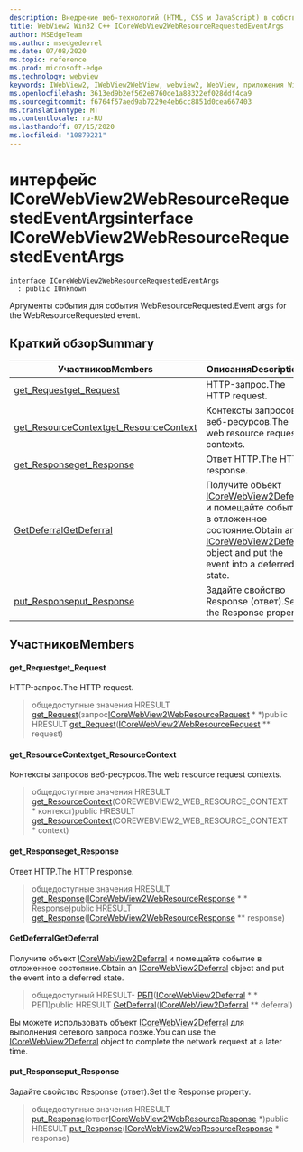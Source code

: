```yaml
---
description: Внедрение веб-технологий (HTML, CSS и JavaScript) в собственные приложения с помощью элемента управления Microsoft Edge WebView2
title: WebView2 Win32 C++ ICoreWebView2WebResourceRequestedEventArgs
author: MSEdgeTeam
ms.author: msedgedevrel
ms.date: 07/08/2020
ms.topic: reference
ms.prod: microsoft-edge
ms.technology: webview
keywords: IWebView2, IWebView2WebView, webview2, WebView, приложения Win32, Win32, EDGE, ICoreWebView2, ICoreWebView2Controller, управление браузером, EDGE HTML, ICoreWebView2WebResourceRequestedEventArgs
ms.openlocfilehash: 3613ed9b2ef562e8760de1a88322ef028ddf4ca9
ms.sourcegitcommit: f6764f57aed9ab7229e4eb6cc8851d0cea667403
ms.translationtype: MT
ms.contentlocale: ru-RU
ms.lasthandoff: 07/15/2020
ms.locfileid: "10879221"
---
```

# <span data-ttu-id="85bae-104">интерфейс ICoreWebView2WebResourceRequestedEventArgs</span><span class="sxs-lookup"><span data-stu-id="85bae-104">interface ICoreWebView2WebResourceRequestedEventArgs</span></span> 

```
interface ICoreWebView2WebResourceRequestedEventArgs
  : public IUnknown
```

<span data-ttu-id="85bae-105">Аргументы события для события WebResourceRequested.</span><span class="sxs-lookup"><span data-stu-id="85bae-105">Event args for the WebResourceRequested event.</span></span>

## <span data-ttu-id="85bae-106">Краткий обзор</span><span class="sxs-lookup"><span data-stu-id="85bae-106">Summary</span></span>

 <span data-ttu-id="85bae-107">Участников</span><span class="sxs-lookup"><span data-stu-id="85bae-107">Members</span></span>                        | <span data-ttu-id="85bae-108">Описания</span><span class="sxs-lookup"><span data-stu-id="85bae-108">Descriptions</span></span>
--------------------------------|---------------------------------------------
[<span data-ttu-id="85bae-109">get_Request</span><span class="sxs-lookup"><span data-stu-id="85bae-109">get_Request</span></span>](#get_request) | <span data-ttu-id="85bae-110">HTTP-запрос.</span><span class="sxs-lookup"><span data-stu-id="85bae-110">The HTTP request.</span></span>
[<span data-ttu-id="85bae-111">get_ResourceContext</span><span class="sxs-lookup"><span data-stu-id="85bae-111">get_ResourceContext</span></span>](#get_resourcecontext) | <span data-ttu-id="85bae-112">Контексты запросов веб-ресурсов.</span><span class="sxs-lookup"><span data-stu-id="85bae-112">The web resource request contexts.</span></span>
[<span data-ttu-id="85bae-113">get_Response</span><span class="sxs-lookup"><span data-stu-id="85bae-113">get_Response</span></span>](#get_response) | <span data-ttu-id="85bae-114">Ответ HTTP.</span><span class="sxs-lookup"><span data-stu-id="85bae-114">The HTTP response.</span></span>
[<span data-ttu-id="85bae-115">GetDeferral</span><span class="sxs-lookup"><span data-stu-id="85bae-115">GetDeferral</span></span>](#getdeferral) | <span data-ttu-id="85bae-116">Получите объект [ICoreWebView2Deferral](icorewebview2deferral.md) и помещайте событие в отложенное состояние.</span><span class="sxs-lookup"><span data-stu-id="85bae-116">Obtain an [ICoreWebView2Deferral](icorewebview2deferral.md) object and put the event into a deferred state.</span></span>
[<span data-ttu-id="85bae-117">put_Response</span><span class="sxs-lookup"><span data-stu-id="85bae-117">put_Response</span></span>](#put_response) | <span data-ttu-id="85bae-118">Задайте свойство Response (ответ).</span><span class="sxs-lookup"><span data-stu-id="85bae-118">Set the Response property.</span></span>

## <span data-ttu-id="85bae-119">Участников</span><span class="sxs-lookup"><span data-stu-id="85bae-119">Members</span></span>

#### <span data-ttu-id="85bae-120">get_Request</span><span class="sxs-lookup"><span data-stu-id="85bae-120">get_Request</span></span> 

<span data-ttu-id="85bae-121">HTTP-запрос.</span><span class="sxs-lookup"><span data-stu-id="85bae-121">The HTTP request.</span></span>

> <span data-ttu-id="85bae-122">общедоступные значения HRESULT [get_Request](#get_request)(запрос[ICoreWebView2WebResourceRequest](icorewebview2webresourcerequest.md) \* \*)</span><span class="sxs-lookup"><span data-stu-id="85bae-122">public HRESULT [get_Request](#get_request)([ICoreWebView2WebResourceRequest](icorewebview2webresourcerequest.md) \*\* request)</span></span>

#### <span data-ttu-id="85bae-123">get_ResourceContext</span><span class="sxs-lookup"><span data-stu-id="85bae-123">get_ResourceContext</span></span> 

<span data-ttu-id="85bae-124">Контексты запросов веб-ресурсов.</span><span class="sxs-lookup"><span data-stu-id="85bae-124">The web resource request contexts.</span></span>

> <span data-ttu-id="85bae-125">общедоступные значения HRESULT [get_ResourceContext](#get_resourcecontext)(COREWEBVIEW2_WEB_RESOURCE_CONTEXT \* контекст)</span><span class="sxs-lookup"><span data-stu-id="85bae-125">public HRESULT [get_ResourceContext](#get_resourcecontext)(COREWEBVIEW2_WEB_RESOURCE_CONTEXT \* context)</span></span>

#### <span data-ttu-id="85bae-126">get_Response</span><span class="sxs-lookup"><span data-stu-id="85bae-126">get_Response</span></span> 

<span data-ttu-id="85bae-127">Ответ HTTP.</span><span class="sxs-lookup"><span data-stu-id="85bae-127">The HTTP response.</span></span>

> <span data-ttu-id="85bae-128">общедоступные значения HRESULT [get_Response](#get_response)([ICoreWebView2WebResourceResponse](icorewebview2webresourceresponse.md) \* \* Response)</span><span class="sxs-lookup"><span data-stu-id="85bae-128">public HRESULT [get_Response](#get_response)([ICoreWebView2WebResourceResponse](icorewebview2webresourceresponse.md) \*\* response)</span></span>

#### <span data-ttu-id="85bae-129">GetDeferral</span><span class="sxs-lookup"><span data-stu-id="85bae-129">GetDeferral</span></span> 

<span data-ttu-id="85bae-130">Получите объект [ICoreWebView2Deferral](icorewebview2deferral.md) и помещайте событие в отложенное состояние.</span><span class="sxs-lookup"><span data-stu-id="85bae-130">Obtain an [ICoreWebView2Deferral](icorewebview2deferral.md) object and put the event into a deferred state.</span></span>

> <span data-ttu-id="85bae-131">общедоступный HRESULT- [РБП](#getdeferral)([ICoreWebView2Deferral](icorewebview2deferral.md) \* \* РБП)</span><span class="sxs-lookup"><span data-stu-id="85bae-131">public HRESULT [GetDeferral](#getdeferral)([ICoreWebView2Deferral](icorewebview2deferral.md) \*\* deferral)</span></span>

<span data-ttu-id="85bae-132">Вы можете использовать объект [ICoreWebView2Deferral](icorewebview2deferral.md) для выполнения сетевого запроса позже.</span><span class="sxs-lookup"><span data-stu-id="85bae-132">You can use the [ICoreWebView2Deferral](icorewebview2deferral.md) object to complete the network request at a later time.</span></span>

#### <span data-ttu-id="85bae-133">put_Response</span><span class="sxs-lookup"><span data-stu-id="85bae-133">put_Response</span></span> 

<span data-ttu-id="85bae-134">Задайте свойство Response (ответ).</span><span class="sxs-lookup"><span data-stu-id="85bae-134">Set the Response property.</span></span>

> <span data-ttu-id="85bae-135">общедоступные значения HRESULT [put_Response](#put_response)(ответ[ICoreWebView2WebResourceResponse](icorewebview2webresourceresponse.md) \*)</span><span class="sxs-lookup"><span data-stu-id="85bae-135">public HRESULT [put_Response](#put_response)([ICoreWebView2WebResourceResponse](icorewebview2webresourceresponse.md) \* response)</span></span>


